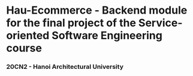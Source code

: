 # Hau-Ecommerce - Backend module for the final project of the Service-oriented Software Engineering course
### 20CN2 - Hanoi Architectural University
